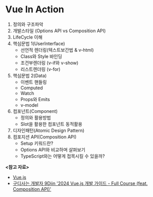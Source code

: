 # Vue In Action

1. 정의와 구조파악
2. 개발스타일 (Options API vs Composition API)
3. LifeCycle 이해
4. 핵심문법 1(UserInterface)
    - 선언적 렌더링(텍스트보간법 & v-html)
    - Class와 Style 바인딩
    - 조건부렌더링 (v-if와 v-show)
    - 리스트렌더링 (v-for)
5. 핵심문법 2(Data)
    - 이벤트 핸들링
    - Computed
    - Watch
    - Props와 Emits
    - v-model
6. 컴포넌트(Component)
    - 정의와 활용방법
    - Slot을 활용한 컴포넌트 동적활용
7. 디자인패턴(Atomic Design Pattern)
8. 컴포지션 API(Composition API)
    - Setup 키워드란?
    - Options API와 비교하며 살펴보기
    - TypeScript와는 어떻게 접목시킬 수 있을까?

**<참고 자료>**

* [Vue.js](https://ko.vuejs.org/guide/introduction.html)
* [구디사는 개발자 9Diin '2024 Vue.js 개발 가이드 - Full Course (feat. Composition API)'](https://youtu.be/9lWaIhE05m8?si=3gp1eK_cgxDXjpeQ)
